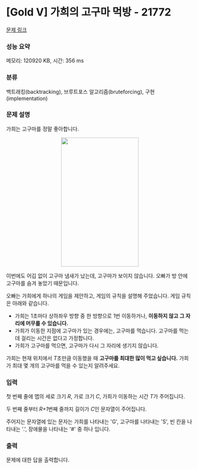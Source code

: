 # [Gold V] 가희의 고구마 먹방 - 21772 

[문제 링크](https://www.acmicpc.net/problem/21772) 

### 성능 요약

메모리: 120920 KB, 시간: 356 ms

### 분류

백트래킹(backtracking), 브루트포스 알고리즘(bruteforcing), 구현(implementation)

### 문제 설명

<p>가희는 고구마를 정말 좋아합니다.</p>

<p style="text-align: center;"><img alt="" src="https://imgur.com/F3lqKOu"><img alt="" src="https://i.imgur.com/F3lqKOu.png" style="width: 209px; height: 348px;"></p>

<p>이번에도 어김 없이 고구마 냄새가 났는데, 고구마가 보이지 않습니다. 오빠가 방 안에 고구마를 숨겨 놓았기 때문입니다.</p>

<p>오빠는 가희에게 하나의 게임을 제안하고, 게임의 규칙을 설명해 주었습니다. 게임 규칙은 아래와 같습니다.</p>

<ul>
	<li>가희는 1초마다 상하좌우 방향 중 한 방향으로 1번 이동하거나, <strong>이동하지 않고 그 자리에 머무를 수 있습니다.</strong></li>
	<li>가희가 이동한 지점에 고구마가 있는 경우에는, 고구마를 먹습니다. 고구마를 먹는 데 걸리는 시간은 없다고 가정합니다.</li>
	<li>가희가 고구마를 먹으면, 고구마가 다시 그 자리에 생기지 않습니다.</li>
</ul>

<p>가희는 현재 위치에서 <em>T</em>초만큼 이동했을 때 <strong>고구마를 최대한 많이 먹고 싶습니다.</strong> 가희가 최대 몇 개의 고구마를 먹을 수 있는지 알려주세요.</p>

### 입력 

 <p>첫 번째 줄에 맵의 세로 크기 <em>R</em>, 가로 크기 <em>C</em>, 가희가 이동하는 시간 <em>T</em>가 주어집니다.</p>

<p>두 번째 줄부터 <em>R+1</em>번째 줄까지 길이가 <em>C</em>인 문자열이 주어집니다.</p>

<p>주어지는 문자열에 있는 문자는 가희를 나타내는 'G', 고구마를 나타내는 'S', 빈 칸을 나타내는 '.', 장애물을 나타내는 '#' 중 하나 입니다.</p>

### 출력 

 <p>문제에 대한 답을 출력합니다.</p>

